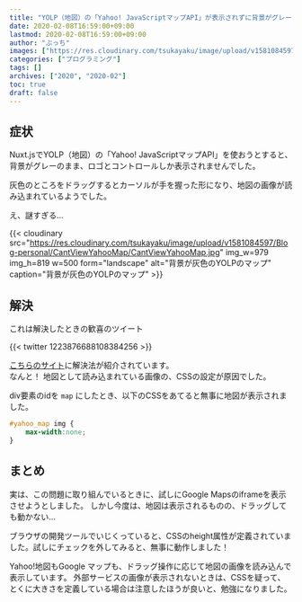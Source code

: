 ```yaml
---
title: "YOLP（地図）の「Yahoo! JavaScriptマップAPI」が表示されずに背景がグレーになってしまったときの対処法"
date: 2020-02-08T16:59:00+09:00
lastmod: 2020-02-08T16:59:00+09:00
author: "ぶっち"
images: ["https://res.cloudinary.com/tsukayaku/image/upload/v1581084597/Blog-personal/CantViewYahooMap/CantViewYahooMap.jpg"]
categories: ["プログラミング"]
tags: []
archives: ["2020", "2020-02"]
toc: true
draft: false
---
```


## 症状

Nuxt.jsでYOLP（地図）の「Yahoo! JavaScriptマップAPI」を使おうとすると、背景がグレーのまま、ロゴとコントロールしか表示されませんでした。

灰色のところをドラッグするとカーソルが手を握った形になり、地図の画像が読み込まれているようでした。

え、謎すぎる...

{{< cloudinary src="https://res.cloudinary.com/tsukayaku/image/upload/v1581084597/Blog-personal/CantViewYahooMap/CantViewYahooMap.jpg" img_w=979 img_h=819 w=500 form="landscape" alt="背景が灰色のYOLPのマップ" caption="背景が灰色のYOLPのマップ" >}}

## 解決

これは解決したときの歓喜のツイート

{{< twitter 1223876688108384256 >}}

[こちらのサイト](http://mori-coding.blog.jp/archives/8063243.html "yahoo map（YOLP）でマップが描画されずにグレーになったときのCSS原因 : 森のコーディング")に解決法が紹介されています。  
なんと！
地図として読み込まれている画像の、CSSの設定が原因でした。

div要素のidを `map` にしたとき、以下のCSSをあてると無事に地図が表示されました。

```css
#yahoo_map img {
    max-width:none;
}
```

## まとめ

実は、この問題に取り組んでいるときに、試しにGoogle Mapsのiframeを表示させようとしました。
しかし今度は、地図は表示されるものの、ドラッグしても動かない...

ブラウザの開発ツールでいじくっていると、CSSのheight属性が定義されていました。試しにチェックを外してみると、無事に動作しました！

Yahoo!地図もGoogle マップも、ドラッグ操作に応じて地図の画像を読み込んで表示しています。
外部サービスの画像が表示されないときは、CSSを疑って、とくに大きさを定義している場合は注意したほうが良いと、勉強になりました。

